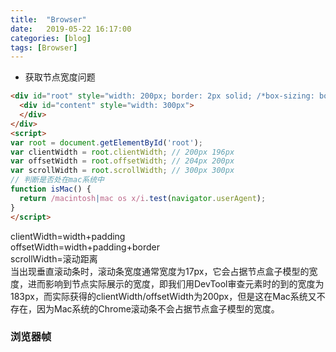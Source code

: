 ```yaml
---
title:  "Browser"
date:   2019-05-22 16:17:00
categories: [blog]
tags: [Browser]
---
```


- 获取节点宽度问题  
```html
<div id="root" style="width: 200px; border: 2px solid; /*box-sizing: border-box*/">
  <div id="content" style="width: 300px">
  </div>
</div>
<script>
var root = document.getElementById('root');
var clientWidth = root.clientWidth; // 200px 196px
var offsetWidth = root.offsetWidth; // 204px 200px
var scrollWidth = root.scrollWidth; // 300px 300px
// 判断是否处在mac系统中
function isMac() {
  return /macintosh|mac os x/i.test(navigator.userAgent);
}
</script>
```
clientWidth=width+padding  
offsetWidth=width+padding+border  
scrollWidth=滚动距离  
当出现垂直滚动条时，滚动条宽度通常宽度为17px，它会占据节点盒子模型的宽度，进而影响到节点实际展示的宽度，即我们用DevTool审查元素时的到的宽度为183px，而实际获得的clientWidth/offsetWidth为200px，但是这在Mac系统又不存在，因为Mac系统的Chrome滚动条不会占据节点盒子模型的宽度。

### 浏览器帧